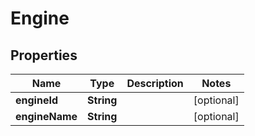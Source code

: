

# Engine


## Properties

Name | Type | Description | Notes
------------ | ------------- | ------------- | -------------
**engineId** | **String** |  |  [optional]
**engineName** | **String** |  |  [optional]



